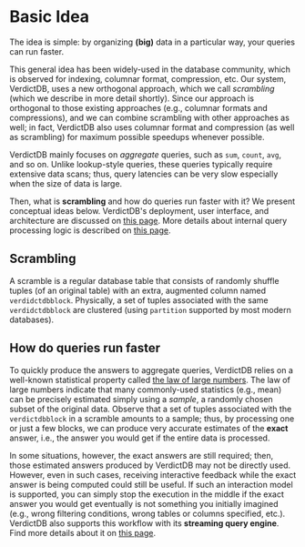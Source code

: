 # Basic Idea

The idea is simple: by organizing **(big)** data in a particular way, your queries can run faster.

This general idea has been widely-used in the database community, which is observed for indexing, columnar format, compression, etc. Our system, VerdictDB, uses a new orthogonal approach, which we call *scrambling* (which we describe in more detail shortly).
Since our approach is orthogonal to those existing approaches (e.g., columnar formats and compressions), and we can combine scrambling with other approaches as well;
in fact, VerdictDB also uses columnar format and compression (as well as scrambling) for maximum possible speedups whenever possible.

VerdictDB mainly focuses on *aggregate* queries, such as `sum`, `count`, `avg`, and so on. Unlike lookup-style queries, these queries typically require extensive data scans; thus, query latencies can be very slow especially when the size of data is large.

Then, what is **scrambling** and how do queries run faster with it? We present conceptual ideas below. VerdictDB's deployment, user interface, and architecture are discussed on [this page](/how_it_works/architecture). More details about internal query processing logic is described on [this page](/how_it_works/query_processing).


## Scrambling

A scramble is a regular database table that consists of randomly shuffle tuples (of an original table) with an extra, augmented column named `verdidctdbblock`. Physically, a set of tuples associated with the same `verdidctdbblock` are clustered (using `partition` supported by most modern databases).


## How do queries run faster

To quickly produce the answers to aggregate queries, VerdictDB relies on a well-known statistical property called [the law of large numbers](https://en.wikipedia.org/wiki/Law_of_large_numbers). The law of large numbers indicate that many commonly-used statistics (e.g., mean) can be precisely estimated simply using a *sample*, a randomly chosen subset of the original data. Observe that a set of tuples associated with the `verdictdbblock` in a scramble amounts to a sample; thus, by processing one or just a few blocks, we can produce very accurate estimates of the **exact** answer, i.e., the answer you would get if the entire data is processed.

In some situations, however, the exact answers are still required; then, those estimated answers produced by VerdictDB may not be directly used. However, even in such cases, receiving interactive feedback while the exact answer is being computed could still be useful. If such an interaction model is supported, you can simply stop the execution in the middle if the exact answer you would get eventually is not something you initially imagined (e.g., wrong filtering conditions, wrong tables or columns specified, etc.). VerdictDB also supports this workflow with its **streaming query engine**. Find more details about it on [this page](/how_it_works/query_processing).

